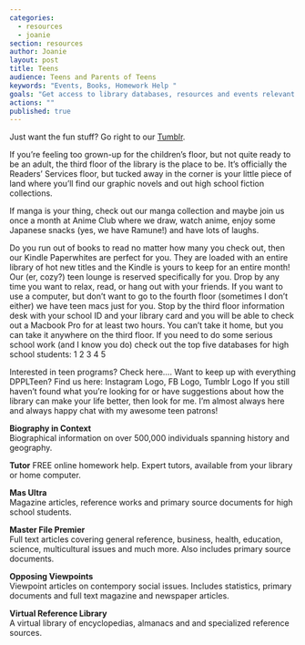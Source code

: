 ```yaml
---
categories: 
  - resources
  - joanie
section: resources
author: Joanie
layout: post
title: Teens
audience: Teens and Parents of Teens
keywords: "Events, Books, Homework Help "
goals: "Get access to library databases, resources and events relevant to them."
actions: ""
published: true
---
```


Just want the fun stuff? Go right to our [Tumblr](http://captaintabbycats.tumblr.com/).

If you’re feeling too grown-up for the children’s floor, but not quite ready to be an adult, the third floor of the library is the place to be. It’s officially the Readers’ Services floor, but tucked away in the corner is your little piece of land where you’ll find our graphic novels and out high school fiction collections. 

If manga is your thing, check out our manga collection and maybe join us once a month at Anime Club where we draw, watch anime, enjoy some Japanese snacks (yes, we have Ramune!) and have lots of laughs.

Do you run out of books to read no matter how many you check out, then our Kindle Paperwhites are perfect for you. They are loaded with an entire library of hot new titles and the Kindle is yours to keep for an entire month!
Our (er, cozy?) teen lounge is reserved specifically for you. Drop by any time you want to relax, read, or hang out with your friends. 
If you want to use a computer, but don’t want to go to the fourth floor (sometimes I don’t either) we have teen macs just for you. Stop by the third floor information desk with your school ID and your library card and you will be able to check out a Macbook Pro for at least two hours. You can’t take it home, but you can take it anywhere on the third floor. 
If you need to do some serious school work (and I know you do) check out the top five databases for high school students:
1
2
3
4
5

Interested in teen programs? Check here….
Want to keep up with everything DPPLTeen? Find us here:
Instagram Logo, FB Logo, Tumblr Logo
If you still haven’t found what you’re looking for or have suggestions about how the library can make your life better, then look for me. I’m almost always here and always happy chat with my awesome teen patrons!

 

 
**Biography in Context**  
Biographical information on over 500,000 individuals spanning history and geography.

**Tutor**
FREE online homework help. Expert tutors, available from your library or home computer. 

**Mas Ultra**  
Magazine articles, reference works and primary source documents for high school students.

**Master File Premier**  
Full text articles covering general reference, business, health, education, science, multicultural issues and much more. Also includes primary source documents. 
 
**Opposing Viewpoints**  
Viewpoint articles on contempory social issues. Includes statistics, primary documents and full text magazine and newspaper articles.
 
**Virtual Reference Library**  
A virtual library of encyclopedias, almanacs and and specialized reference sources. 


